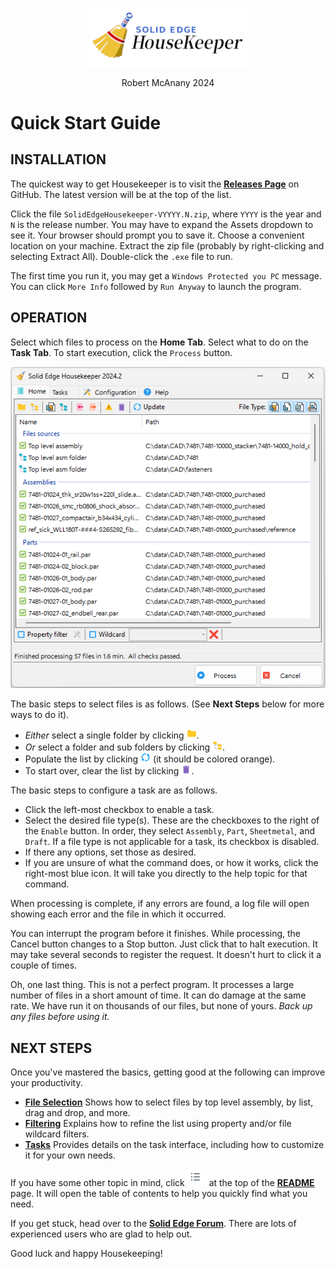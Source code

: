 <div class="center">
  <p align=center>
  <img src="My%20Project/media/logo.png" width=50%;>
  <p align=center>
  <span class="description">Robert McAnany 2024</span>
</div>

# Quick Start Guide

## INSTALLATION

The quickest way to get Housekeeper is to visit the [<ins>**Releases Page**</ins>](https://github.com/rmcanany/SolidEdgeHousekeeper/releases) on GitHub. The latest version will be at the top of the list. 

Click the file `SolidEdgeHousekeeper-VYYYY.N.zip`, where `YYYY` is the year and `N` is the release number.  You may have to expand the Assets dropdown to see it.  Your browser should prompt you to save it. Choose a convenient location on your machine. Extract the zip file (probably by right-clicking and selecting Extract All). Double-click the `.exe` file to run.

The first time you run it, you may get a `Windows Protected you PC` message.  You can click `More Info` followed by `Run Anyway` to launch the program. 


## OPERATION

Select which files to process on the **Home Tab**.  Select what to do on the **Task Tab**.  To start execution, click the `Process` button.  

<p align="center">
  <img src="My%20Project/media/home_tab_done.png">
</p>

The basic steps to select files is as follows.  (See **Next Steps** below for more ways to do it).  
- *Either* select a single folder by clicking ![Folder](Resources/icons8_Folder_16.png).  
- *Or* select a folder and sub folders by clicking ![Folders](Resources/icons8_folder_tree_16.png).  
- Populate the list by clicking ![Update](Resources/Synch_16.png) (it should be colored orange).  
- To start over, clear the list by clicking ![Remove All](Resources/icons8_trash_16.png).

The basic steps to configure a task are as follows.
- Click the left-most checkbox to enable a task.
- Select the desired file type(s).  These are the checkboxes to the right of the `Enable` button.  In order, they select `Assembly`, `Part`, `Sheetmetal`, and `Draft`. If a file type is not applicable for a task, its checkbox is disabled.
- If there any options, set those as desired.
- If you are unsure of what the command does, or how it works, click the right-most blue icon.  It will take you directly to the help topic for that command.

When processing is complete, if any errors are found, a log file will open showing each error and the file in which it occurred. 

You can interrupt the program before it finishes. While processing, the Cancel button changes to a Stop button.  Just click that to halt execution.  It may take several seconds to register the request.  It doesn't hurt to click it a couple of times.

Oh, one last thing.  This is not a perfect program.  It processes a large number of files in a short amount of time.  It can do damage at the same rate.  We have run it on thousands of our files, but none of yours.  *Back up any files before using it.*

## NEXT STEPS

Once you've mastered the basics, getting good at the following can improve your productivity.

- [<ins>**File Selection**</ins>](https://github.com/rmcanany/SolidEdgeHousekeeper#file-selection-and-filtering)  Shows how to select files by top level assembly, by list, drag and drop, and more.
- [<ins>**Filtering**</ins>](https://github.com/rmcanany/SolidEdgeHousekeeper#filtering)  Explains how to refine the list using property and/or file wildcard filters.
- [<ins>**Tasks**</ins>](https://github.com/rmcanany/SolidEdgeHousekeeper#task-tab)  Provides details on the task interface, including how to customize it for your own needs.

If you have some other topic in mind, click ![Table of Contents](My%20Project/media/table_of_contents_icon.png) at the top of the [<ins>**README**</ins>](https://github.com/rmcanany/solidedgehousekeeper#readme) page.  It will open the table of contents to help you quickly find what you need.

If you get stuck, head over to the [<ins>**Solid Edge Forum**</ins>](https://community.sw.siemens.com/s/topic/0TO4O000000MihiWAC/solid-edge).  There are lots of experienced users who are glad to help out.

Good luck and happy Housekeeping!
